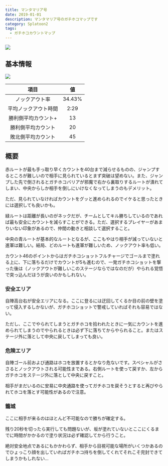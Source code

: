 ```yaml
---
title: マンタマリア号
date: 2019-01-01
description: マンタマリア号のガチホコマップです
category: Splatoon2
tags:
  - ガチホコカウントマップ
---
```


![](https://pbs.twimg.com/media/Eco-zbnXsAIf84V?format=jpg&name=large)

## 基本情報

![](https://pbs.twimg.com/media/EV-Gd_yXQAYr53z?format=png&name=large)

|         項目         |   値   |
| :------------------: | :----: |
|    ノックアウト率    | 34.43% |
| 平均ノックアウト時間 |  2:29  |
| 勝利側平均カウント+  |   13   |
|  勝利側平均カウント  |   20   |
|  敗北側平均カウント  |   45   |

## 概要

赤ルートが最も手っ取り早くカウントを40台まで減らせるものの、ジャンプするところが難しいので相手に見られているとまず突破は望めない。また、ジャンプした先で倒されるとガチホコバリアが邪魔で右から裏取りするルートが潰れてしまい、中央からしか相手を倒しにいけなくなってしまうのもデメリット。

ただ、見られていなければカウントをグッと進められるのでイケると思ったときには選択しても良いかも。

緑ルートは距離が長いのがネックだが、チームとしてキル勝ちしているのであれば最も安全にカウントを減らすことができる。ただ、選択するプレイヤーがあまりいない印象があるので、仲間の動きと相談して選択すること。

中央の青ルートが基本的なルートとなるが、ここもやはり相手が減っていないと進軍は難しい。結局、どのルートも進軍が難しいため、ノックアウト率も低い。

カウント46のポイントからはガチホコショットフルチャージでゴールまで塗れる上に、下に落ちるだけでカウントが5も進むので、一発ガチホコショットを撃った後は（ノックアウトが難しいこのステージならではなのだが）やられる覚悟で突っ込んだほうが良いのかもしれない。

### 安全エリア

自陣高台右が安全エリアになる。ここに登るには迂回してくるか目の前の壁を塗って侵入するしかないが、ガチホコショットで警戒していればそれも容易ではない。

ただし、ここでやられてしまうとガチホコを拾われたときに一気にカウントを進められてしまうのでやられるときは必ず下に落ちてからやられること。またはステージ外に落として中央に戻してしまっても良い。

### 危険エリア

自陣ゴール前および通路はホコを放置するとかなり危ないです。スペシャルがささるとノックアウトされる可能性まである。右側ルートを使って戻すか、左からガチホコをステージ外に落として中央に戻すこと。

相手がまだいるのに安易に中央通路を使ってガチホコを戻そうとすると再びやられてホコを落とす可能性があるので注意。

### 籠城

ここに相手が来るのはほとんど不可能なので勝ちが確定する。

残り20秒を切ったら実行しても問題ないが、坂が塗れていないとここにくるまでに時間がかかるので塗り状況は必ず確認してから行うこと。

絶対安全地点であるにもかかわらず、相手から目視可能な場所がいくつかあるのでひょっこり顔を出していればガチホコ持ちを倒してくれてそれこそ完封できてしまうかもしれない...

